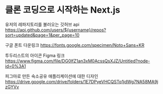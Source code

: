 # 클론 코딩으로 시작하는 Next.js


유저의 레파지토리를 불러오는 깃허브 api
https://api.github.com/users/${username}/repos?sort=updated&page=1&per_page=10

구글 폰트 다운링크
https://fonts.google.com/specimen/Noto+Sans+KR

투두리스트의 아이콘 Figma 링크
https://www.figma.com/file/DG0lfZ1an3xM0AcssQsXJZ/Untitled?node-id=0%3A1

피그마로 만든 숙소공유 애플리케이션에 대한 디자인
https://drive.google.com/drive/folders/1E7DPyeVHCQSTq1jdWg7NA58MA9jzGYVv
